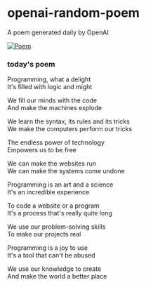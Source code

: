 
# openai-random-poem
 A poem generated daily by OpenAI

[![Poem](https://github.com/fbiego/openai-random-poem/actions/workflows/main.yml/badge.svg)](https://github.com/fbiego/openai-random-poem/actions/workflows/main.yml)

### today's poem  
  
Programming, what a delight  
It's filled with logic and might  
  
We fill our minds with the code  
And make the machines explode  
  
We learn the syntax, its rules and its tricks  
We make the computers perform our tricks  
  
The endless power of technology  
Empowers us to be free  
  
We can make the websites run  
We can make the systems come undone  
  
Programming is an art and a science  
It's an incredible experience  
  
To code a website or a program  
It's a process that's really quite long  
  
We use our problem-solving skills  
To make our projects real  
  
Programming is a joy to use  
It's a tool that can't be abused  
  
We use our knowledge to create  
And make the world a better place